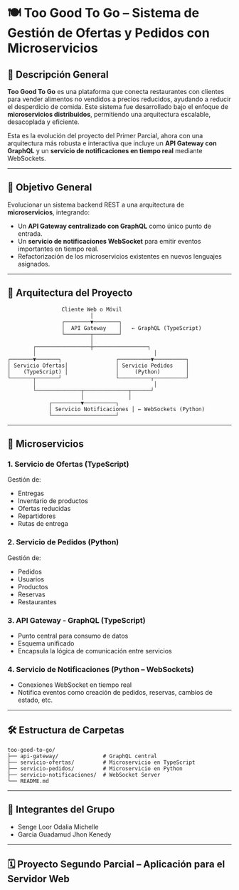 # 🍽️ Too Good To Go – Sistema de Gestión de Ofertas y Pedidos con Microservicios

## 🧩 Descripción General

**Too Good To Go** es una plataforma que conecta restaurantes con clientes para vender alimentos no vendidos a precios reducidos, ayudando a reducir el desperdicio de comida. Este sistema fue desarrollado bajo el enfoque de **microservicios distribuidos**, permitiendo una arquitectura escalable, desacoplada y eficiente.

Esta es la evolución del proyecto del Primer Parcial, ahora con una arquitectura más robusta e interactiva que incluye un **API Gateway con GraphQL** y un **servicio de notificaciones en tiempo real** mediante WebSockets.

---

## 🎯 Objetivo General

Evolucionar un sistema backend REST a una arquitectura de **microservicios**, integrando:

- Un **API Gateway centralizado con GraphQL** como único punto de entrada.
- Un **servicio de notificaciones WebSocket** para emitir eventos importantes en tiempo real.
- Refactorización de los microservicios existentes en nuevos lenguajes asignados.

---

## 🧱 Arquitectura del Proyecto

```plaintext
                 Cliente Web o Móvil
                          │
                 ┌────────▼────────┐
                 │  API Gateway    │   ← GraphQL (TypeScript)
                 └────────┬────────┘
                          │
        ┌─────────────────┼─────────────────┐
        │                                     │
┌───────▼───────┐                 ┌──────────▼──────────┐
│ Servicio Ofertas│               │ Servicio Pedidos    │
│    (TypeScript) │               │     (Python)        │
└───────┬───────┘                 └──────────┬──────────┘
        │                                     │
        └──────────────┬──────────────┬──────┘
                       │              │
             ┌─────────▼──────────┐
             │ Servicio Notificaciones │ ← WebSockets (Python)
             └────────────────────┘
```

---

## 🧪 Microservicios

### 1. **Servicio de Ofertas** (TypeScript)
Gestión de:
- Entregas
- Inventario de productos
- Ofertas reducidas
- Repartidores
- Rutas de entrega

### 2. **Servicio de Pedidos** (Python)
Gestión de:
- Pedidos
- Usuarios
- Productos
- Reservas
- Restaurantes

### 3. **API Gateway - GraphQL** (TypeScript)
- Punto central para consumo de datos
- Esquema unificado
- Encapsula la lógica de comunicación entre servicios

### 4. **Servicio de Notificaciones** (Python – WebSockets)
- Conexiones WebSocket en tiempo real
- Notifica eventos como creación de pedidos, reservas, cambios de estado, etc.


---

## 🛠️ Estructura de Carpetas

```
too-good-to-go/
├── api-gateway/              # GraphQL central
├── servicio-ofertas/         # Microservicio en TypeScript
├── servicio-pedidos/         # Microservicio en Python
├── servicio-notificaciones/  # WebSocket Server
└── README.md
```

---

## 👥 Integrantes del Grupo

- Senge Loor Odalia Michelle
- Garcia Guadamud Jhon Kenedy

---

## 🗓️ Proyecto Segundo Parcial – Aplicación para el Servidor Web